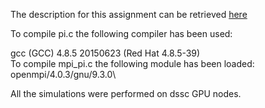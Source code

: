 The description for this assignment can be retrieved [here](Assignment1.pdf)


To compile pi.c the following compiler has been used:


gcc (GCC) 4.8.5 20150623 (Red Hat 4.8.5-39)\
To compile mpi_pi.c the following module has been loaded:\
openmpi/4.0.3/gnu/9.3.0\


All the simulations were performed on dssc GPU nodes.
